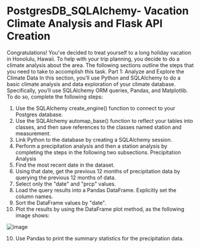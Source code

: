 # PostgresDB_SQLAlchemy- Vacation Climate Analysis and Flask API Creation

Congratulations! You've decided to treat yourself to a long holiday vacation in Honolulu, Hawaii. To help with your trip planning, you decide to do a climate analysis about the area. The following sections outline the steps that you need to take to accomplish this task.
Part 1: Analyze and Explore the Climate Data
In this section, you’ll use Python and SQLAlchemy to do a basic climate analysis and data exploration of your climate database. Specifically, you’ll use SQLAlchemy ORM queries, Pandas, and Matplotlib. To do so, complete the following steps:
1.	Use the SQLAlchemy create_engine() function to connect to your Postgres database.
2.	Use the SQLAlchemy automap_base() function to reflect your tables into classes, and then save references to the classes named station and measurement.
3.	Link Python to the database by creating a SQLAlchemy session.
4.	 Perform a precipitation analysis and then a station analysis by completing the steps in the following two subsections.
Precipitation Analysis
1.	Find the most recent date in the dataset.
2.	Using that date, get the previous 12 months of precipitation data by querying the previous 12 months of data.
3.	Select only the "date" and "prcp" values.
4.	Load the query results into a Pandas DataFrame. Explicitly set the column names.
5.	Sort the DataFrame values by "date".
6.	Plot the results by using the DataFrame plot method, as the following image shows:

![image](https://github.com/esu75/PostgresDB_SQLAlchemy/assets/118146659/737212f1-8c60-4b44-a148-5b788ab44aed)


10.	Use Pandas to print the summary statistics for the precipitation data.
